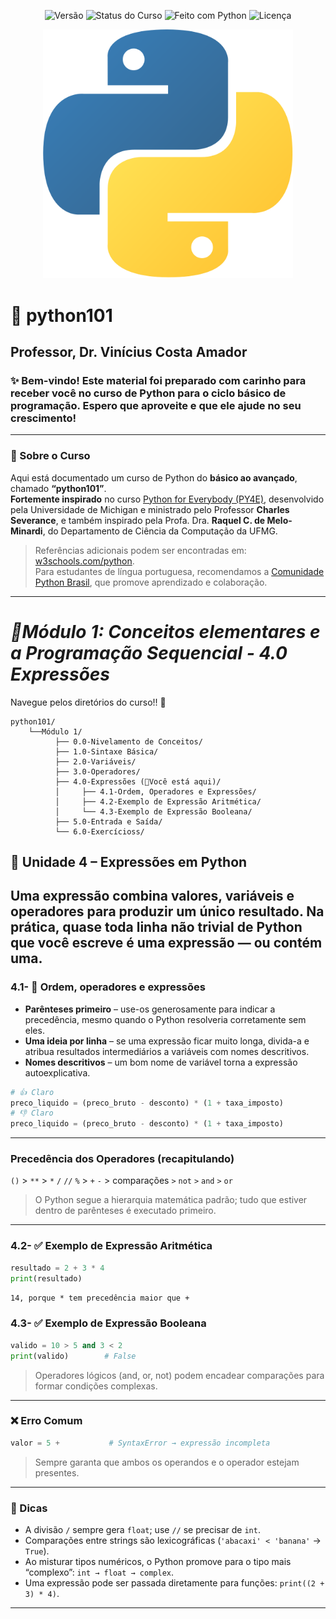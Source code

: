 <p align="center">
  <img src="https://img.shields.io/badge/versão-1.0-blue" alt="Versão">
  <img src="https://img.shields.io/badge/status-em%20desenvolvimento-yellow" alt="Status do Curso">
  <img src="https://img.shields.io/badge/feito%20com-Python%203.x-blue?logo=python&logoColor=white" alt="Feito com Python">
  <img src="https://img.shields.io/badge/licença-MIT-green" alt="Licença">
</p>

<p align="center">
  <img src="assets/banner_python101.png" width="400" alt="Python101 Logo">
</p>

# 🐍 python101
## Professor, Dr. Vinícius Costa Amador 
### ✨ Bem-vindo! Este material foi preparado com carinho para receber você no curso de Python para o ciclo básico de programação. Espero que aproveite e que ele ajude no seu crescimento! 
---
### 📍 Sobre o Curso
Aqui está documentado um curso de Python do **básico ao avançado**, chamado **“python101”**.  
**Fortemente inspirado** no curso [Python for Everybody (PY4E)](https://www.py4e.com/), desenvolvido pela Universidade de Michigan e ministrado pelo Professor **Charles Severance**, e também inspirado pela Profa. Dra. **Raquel C. de Melo-Minardi**, do Departamento de Ciência da Computação da UFMG.  

> Referências adicionais podem ser encontradas em: [w3schools.com/python](https://www.w3schools.com/python/default.asp).  
Para estudantes de língua portuguesa, recomendamos a [Comunidade Python Brasil](https://python.org.br/), que promove aprendizado e colaboração.
---
# *📘Módulo 1: Conceitos elementares e a Programação Sequencial - 4.0 Expressões*
Navegue pelos diretórios do curso!! 📍
```
python101/
    └──Módulo 1/
          ├── 0.0-Nivelamento de Conceitos/
          ├── 1.0-Sintaxe Básica/
          ├── 2.0-Variáveis/
          ├── 3.0-Operadores/
          ├── 4.0-Expressões (📍Você está aqui)/
          │     ├── 4.1-Ordem, Operadores e Expressões/
          │     ├── 4.2-Exemplo de Expressão Aritmética/
          │     └── 4.3-Exemplo de Expressão Booleana/
          ├── 5.0-Entrada e Saída/
          └── 6.0-Exercícioss/
```

## 🐍 Unidade 4 – Expressões em Python
Uma expressão combina valores, variáveis e operadores para produzir um único resultado.
Na prática, quase toda linha não trivial de Python que você escreve é uma expressão — ou contém uma.
---
### 4.1- 🎯 Ordem, operadores e expressões
* **Parênteses primeiro** – use-os generosamente para indicar a precedência, mesmo quando o Python resolveria corretamente sem eles.
* **Uma ideia por linha** – se uma expressão ficar muito longa, divida-a e atribua resultados intermediários a variáveis com nomes descritivos.
* **Nomes descritivos** – um bom nome de variável torna a expressão autoexplicativa.
```python
# 👍 Claro
preco_liquido = (preco_bruto - desconto) * (1 + taxa_imposto)
# 👎 Claro
preco_liquido = (preco_bruto - desconto) * (1 + taxa_imposto)
```
---
### Precedência dos Operadores (recapitulando)

`()` > `**` > `*` `/` `//` `%` > `+` `-` > comparações `>` `not` `>` `and` `>` `or`

> O Python segue a hierarquia matemática padrão; tudo que estiver dentro de parênteses é executado primeiro.
---
### 4.2- ✅ Exemplo de Expressão Aritmética
```python
resultado = 2 + 3 * 4  
print(resultado)  
```
`14, porque * tem precedência maior que +`

### 4.3- ✅ Exemplo de Expressão Booleana
```python
valido = 10 > 5 and 3 < 2
print(valido)        # False
```
>Operadores lógicos (and, or, not) podem encadear comparações para formar condições complexas.
---
### ❌ Erro Comum
```python
valor = 5 +           # SyntaxError → expressão incompleta
```
> Sempre garanta que ambos os operandos e o operador estejam presentes.
---
### 🚩 Dicas

- A divisão `/` sempre gera `float`; use `//` se precisar de `int`.
- Comparações entre strings são lexicográficas (`'abacaxi' < 'banana'` → `True`).
- Ao misturar tipos numéricos, o Python promove para o tipo mais “complexo”: `int → float → complex`.
- Uma expressão pode ser passada diretamente para funções: `print((2 + 3) * 4)`.
---
